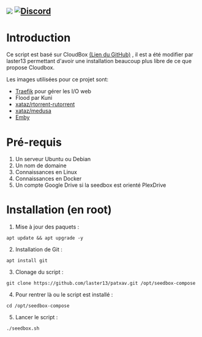 
[![](https://img.shields.io/github/repo-size/laster13/patxav.svg?style=flat)](https://github.com/laster13/patxav)
[![Discord](https://img.shields.io/discord/381077432285003776.svg?colorB=177DC1&label=Discord)](https://discord.gg/WTPvAfJ)
--- 
# Introduction

Ce script est basé sur CloudBox [(Lien du GitHub)](https://github.com/Cloudbox/Cloudbox) , il est a été modifier par laster13 permettant d'avoir une installation beaucoup plus libre de ce que propose Cloudbox.

Les images utilisées pour ce projet sont:
* [Traefik](https://traefik.io/) pour gérer les I/O web
* Flood par Kuni
* [xataz/rtorrent-rutorrent](https://hub.docker.com/r/xataz/rtorrent-rutorrent/)  
* [xataz/medusa](https://hub.docker.com/r/xataz/medusa/)  
* [Emby](https://hub.docker.com/r/emby/embyserver/)  

# Pré-requis

1. Un serveur Ubuntu ou Debian
2. Un nom de domaine
3. Connaissances en Linux
4. Connaissances en Docker
5. Un compte Google Drive si la seedbox est orienté PlexDrive

# Installation (en root)

1. Mise à jour des paquets :
```
apt update && apt upgrade -y
```

2. Installation de Git :
```
apt install git
```

3. Clonage du script : 

```
git clone https://github.com/laster13/patxav.git /opt/seedbox-compose
```

4. Pour rentrer là ou le script est installé :

```
cd /opt/seedbox-compose 
```

5. Lancer le script : 

```
./seedbox.sh
```
